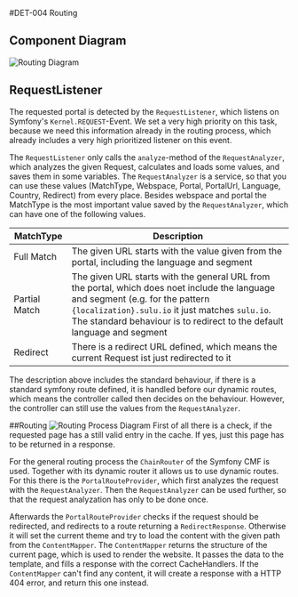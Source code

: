 #DET-004 Routing

## Component Diagram
![Routing Diagram](https://raw.github.com/sulu-cmf/docs/master/detail-specification/images/diagrams/Routing.png)

## RequestListener
The requested portal is detected by the `RequestListener`, which listens on Symfony's `Kernel.REQUEST`-Event. We set a very high priority on this task, because we need this information already in the routing process, which already includes a very high prioritized listener on this event. 

The `RequestListener` only calls the `analyze`-method of the `RequestAnalyzer`, which analyzes the given Request, calculates and loads some values, and saves them in some variables.  The `RequestAnalyzer` is a service, so that you can use these values (MatchType, Webspace, Portal, PortalUrl, Language, Country, Redirect) from every place. Besides webspace and portal the MatchType is the most important value saved by the `RequestAnalyzer`, which can have one of the following values.

| MatchType     | Description
| ------------- | -----------
| Full Match    | The given URL starts with the value given from the portal, including the language and segment
| Partial Match | The given URL starts with the general URL from the portal, which does noet include the language and segment (e.g. for the pattern `{localization}.sulu.io` it just matches `sulu.io`. The standard behaviour is to redirect to the default language and segment
| Redirect      | There is a redirect URL defined, which means the current Request ist just redirected to it

The description above includes the standard behaviour, if there is a standard symfony route defined, it is handled before our dynamic routes, which means the controller called then decides on the behaviour. However, the controller can still use the values from the `RequestAnalyzer`.

##Routing
![Routing Process Diagram](https://raw.github.com/sulu-cmf/docs/master/detail-specification/images/diagrams/RoutingProcess.png)
First of all there is a check, if the requested page has a still valid entry in the cache. If yes, just this page has to be returned in a response.

For the general routing process the `ChainRouter` of the Symfony CMF is used. Together with its dynamic router it allows us to use dynamic routes. For this there is the `PortalRouteProvider`, which first analyzes the request with the `RequestAnalyzer`. Then the `RequestAnalyzer` can be used further, so that the request analyzation has only to be done once.

Afterwards the `PortalRouteProvider` checks if the request should be redirected, and redirects to a route returning a `RedirectResponse`. Otherwise it will set the current theme and try to load the content with the given path from the `ContentMapper`. The `ContentMapper` returns the structure of the current page, which is used to render the website. It passes the data to the template, and fills a response with the correct CacheHandlers. If the `ContentMapper` can't find any content, it will create a response with a HTTP 404 error, and return this one instead.
